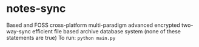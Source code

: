 # notes-sync
Based and FOSS cross-platform multi-paradigm advanced encrypted two-way-sync efficient file based archive database system (none of these statements are true)
To run:
```python main.py```
